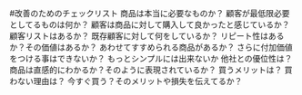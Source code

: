 #改善のためのチェックリスト
商品は本当に必要なものか？
顧客が最低限必要としてるものは何か？
顧客は商品に対して購入して良かったと感じているか？
顧客リストはあるか？
既存顧客に対して何をしているか？
リピート性はあるか？その価値はあるか？
あわせてすすめられる商品があるか？
さらに付加価値をつける事はできないか？
もっとシンプルには出来ないか
他社との優位性は？
商品は直感的にわかるか？そのように表現されているか？
買うメリットは？
買わない理由は？
今すぐ買う？そのメリットや損失を伝えてるか？
